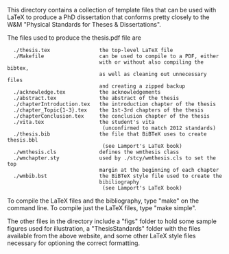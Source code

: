 This directory contains a collection of template files that can be used with 
LaTeX to produce a PhD dissertation that conforms pretty closely to the W&M 
"Physical Standards for Theses & Dissertations".

The files used to produce the thesis.pdf file are

      ./thesis.tex                the top-level LaTeX file
      ./Makefile                  can be used to compile to a PDF, either 
                                  with or without also compiling the bibtex, 
                                  as well as cleaning out unnecessary files 
                                  and creating a zipped backup
      ./acknowledge.tex           the acknowledgements
      ./abstract.tex              the abstract of the thesis
      ./chapterIntroduction.tex   the introduction chapter of the thesis
      ./chapter_Topic{1-3}.tex    the 1st-3rd chapters of the thesis
      ./chapterConclusion.tex     the conclusion chapter of the thesis
      ./vita.tex                  the student's vita 
                                   (unconfirmed to match 2012 standards)
      ./thesis.bib                the file that BiBTeX uses to create thesis.bbl
                                   (see Lamport's LaTeX book)
      ./wmthesis.cls              defines the wmthesis class
      ./wmchapter.sty             used by ./stcy/wmthesis.cls to set the top 
                                  margin at the beginning of each chapter
      ./wmbib.bst                 the BiBTeX style file used to create the
                                  bibiliography 
                                   (see Lamport's LaTeX book)

To compile the LaTeX files and the bibliography, type "make" on the command
line. To compile just the LaTeX files, type "make simple".

The other files in the directory include a "figs" folder to hold some sample
figures used for illustration, a "ThesisStandards" folder with the files
available from the above website, and some other LaTeX style files necessary
for optioning the correct formatting.


